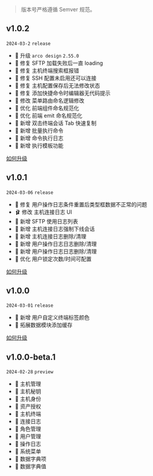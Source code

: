 > 版本号严格遵循 Semver 规范。

## v1.0.2

`2024-03-2` `release`

* 🚀 升级 `arco design` `2.55.0`
* 🐞 修复 SFTP 加载失败后一直 loading
* 🐞 修复 主机终端搜索框报错
* 🐞 修复 SSH 配置未启用还可以连接
* 🐞 修复 主机配置保存后无法修改状态
* 🐞 修复 添加快捷命令时编辑器无代码提示
* 🔨 修改 菜单路由命名逻辑修改
* 🔨 优化 前端组件命名规范化
* 🔨 优化 前端 emit 命名规范化
* 🌈 新增 双击终端会话 Tab 快速复制
* 🌈 新增 批量执行命令
* 🌈 新增 命令执行日志
* 🌈 新增 执行模板功能

[如何升级](/about/update.md?id=_v102)

## v1.0.1

`2024-03-06` `release`

* 🐞 修复 用户操作日志条件重置后类型框数据不正常的问题
* 🩰 修改 主机连接日志 UI
* 🌈 新增 SFTP 使用日志列表
* 🌈 新增 主机连接日志强制下线会话
* 🌈 新增 主机连接日志删除/清理
* 🌈 新增 用户操作日志日志删除/清理
* 🌈 新增 用户操作日志日志删除/清理
* 🔨 优化 用户锁定次数/时间可配置

[如何升级](/about/update.md?id=_v101)

## v1.0.0

`2024-03-01` `release`

* 🌈 新增 用户自定义终端标签颜色
* 🔨 拓展数据模块添加缓存

[如何升级](/about/update.md?id=_v100)

## v1.0.0-beta.1

`2024-02-28` `preview`

* 🌈 主机管理
* 🌈 主机秘钥
* 🌈 主机身份
* 🌈 资产授权
* 🌈 主机终端
* 🌈 连接日志
* 🌈 角色管理
* 🌈 用户管理
* 🌈 操作日志
* 🌈 系统菜单
* 🌈 数据字典项
* 🌈 数据字典值  
